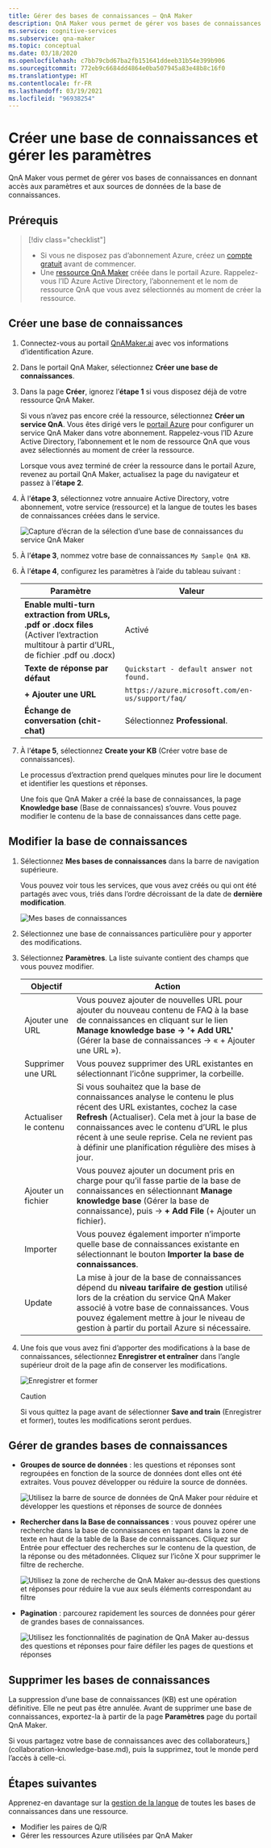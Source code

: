```yaml
---
title: Gérer des bases de connaissances – QnA Maker
description: QnA Maker vous permet de gérer vos bases de connaissances en donnant accès aux paramètres et au contenu de la base de connaissances.
ms.service: cognitive-services
ms.subservice: qna-maker
ms.topic: conceptual
ms.date: 03/18/2020
ms.openlocfilehash: c7bb79cbd67ba2fb151641ddeeb31b54e399b906
ms.sourcegitcommit: 772eb9c6684dd4864e0ba507945a83e48b8c16f0
ms.translationtype: HT
ms.contentlocale: fr-FR
ms.lasthandoff: 03/19/2021
ms.locfileid: "96938254"
---
```

# <a name="create-knowledge-base-and-manage-settings"></a>Créer une base de connaissances et gérer les paramètres

QnA Maker vous permet de gérer vos bases de connaissances en donnant accès aux paramètres et aux sources de données de la base de connaissances.

## <a name="prerequisites"></a>Prérequis

> [!div class="checklist"]
> * Si vous ne disposez pas d’abonnement Azure, créez un [compte gratuit](https://azure.microsoft.com/free/cognitive-services/) avant de commencer.
> * Une [ressource QnA Maker](https://ms.portal.azure.com/#create/Microsoft.CognitiveServicesQnAMaker) créée dans le portail Azure. Rappelez-vous l’ID Azure Active Directory, l’abonnement et le nom de ressource QnA que vous avez sélectionnés au moment de créer la ressource.

## <a name="create-a-knowledge-base"></a>Créer une base de connaissances

1. Connectez-vous au portail [QnAMaker.ai](https://QnAMaker.ai) avec vos informations d’identification Azure.

1. Dans le portail QnA Maker, sélectionnez **Créer une base de connaissances**.

1. Dans la page **Créer**, ignorez l’**étape 1** si vous disposez déjà de votre ressource QnA Maker.

    Si vous n’avez pas encore créé la ressource, sélectionnez **Créer un service QnA**. Vous êtes dirigé vers le [portail Azure](https://ms.portal.azure.com/#create/Microsoft.CognitiveServicesQnAMaker) pour configurer un service QnA Maker dans votre abonnement. Rappelez-vous l’ID Azure Active Directory, l’abonnement et le nom de ressource QnA que vous avez sélectionnés au moment de créer la ressource.

    Lorsque vous avez terminé de créer la ressource dans le portail Azure, revenez au portail QnA Maker, actualisez la page du navigateur et passez à l’**étape 2**.

1. À l’**étape 3**, sélectionnez votre annuaire Active Directory, votre abonnement, votre service (ressource) et la langue de toutes les bases de connaissances créées dans le service.

   ![Capture d’écran de la sélection d’une base de connaissances du service QnA Maker](../media/qnamaker-quickstart-kb/qnaservice-selection.png)

1. À l’**étape 3**, nommez votre base de connaissances `My Sample QnA KB`.

1. À l’**étape 4**, configurez les paramètres à l’aide du tableau suivant :

    |Paramètre|Valeur|
    |--|--|
    |**Enable multi-turn extraction from URLs, .pdf or .docx files** (Activer l’extraction multitour à partir d’URL, de fichier .pdf ou .docx)|Activé|
    |**Texte de réponse par défaut**| `Quickstart - default answer not found.`|
    |**+ Ajouter une URL**|`https://azure.microsoft.com/en-us/support/faq/`|
    |**Échange de conversation (chit-chat)**|Sélectionnez **Professional**.|

1. À l’**étape 5**, sélectionnez **Create your KB** (Créer votre base de connaissances).

    Le processus d’extraction prend quelques minutes pour lire le document et identifier les questions et réponses.

    Une fois que QnA Maker a créé la base de connaissances, la page **Knowledge base** (Base de connaissances) s’ouvre. Vous pouvez modifier le contenu de la base de connaissances dans cette page.

## <a name="edit-knowledge-base"></a>Modifier la base de connaissances

1.  Sélectionnez **Mes bases de connaissances** dans la barre de navigation supérieure.

       Vous pouvez voir tous les services, que vous avez créés ou qui ont été partagés avec vous, triés dans l’ordre décroissant de la date de **dernière modification**.

       ![Mes bases de connaissances](../media/qnamaker-how-to-edit-kb/my-kbs.png)

1. Sélectionnez une base de connaissances particulière pour y apporter des modifications.

1.  Sélectionnez **Paramètres**. La liste suivante contient des champs que vous pouvez modifier.

       |Objectif|Action|
       |--|--|
       |Ajouter une URL|Vous pouvez ajouter de nouvelles URL pour ajouter du nouveau contenu de FAQ à la base de connaissances en cliquant sur le lien **Manage knowledge base -> '+ Add URL'** (Gérer la base de connaissances -> « + Ajouter une URL »).|
       |Supprimer une URL|Vous pouvez supprimer des URL existantes en sélectionnant l’icône supprimer, la corbeille.|
       |Actualiser le contenu|Si vous souhaitez que la base de connaissances analyse le contenu le plus récent des URL existantes, cochez la case **Refresh** (Actualiser). Cela met à jour la base de connaissances avec le contenu d’URL le plus récent à une seule reprise. Cela ne revient pas à définir une planification régulière des mises à jour.|
       |Ajouter un fichier|Vous pouvez ajouter un document pris en charge pour qu’il fasse partie de la base de connaissances en sélectionnant **Manage knowledge base** (Gérer la base de connaissance), puis -> **+ Add File** (+ Ajouter un fichier).|
    |Importer|Vous pouvez également importer n’importe quelle base de connaissances existante en sélectionnant le bouton **Importer la base de connaissances**. |
    |Update|La mise à jour de la base de connaissances dépend du **niveau tarifaire de gestion** utilisé lors de la création du service QnA Maker associé à votre base de connaissances. Vous pouvez également mettre à jour le niveau de gestion à partir du portail Azure si nécessaire.

  1. Une fois que vous avez fini d’apporter des modifications à la base de connaissances, sélectionnez **Enregistrer et entraîner** dans l’angle supérieur droit de la page afin de conserver les modifications.

       ![Enregistrer et former](../media/qnamaker-how-to-edit-kb/save-and-train.png)

       >[!CAUTION]
       >Si vous quittez la page avant de sélectionner **Save and train** (Enregistrer et former), toutes les modifications seront perdues.



## <a name="manage-large-knowledge-bases"></a>Gérer de grandes bases de connaissances

* **Groupes de source de données** : les questions et réponses sont regroupées en fonction de la source de données dont elles ont été extraites. Vous pouvez développer ou réduire la source de données.

    ![Utilisez la barre de source de données de QnA Maker pour réduire et développer les questions et réponses de source de données](../media/qnamaker-how-to-edit-kb/data-source-grouping.png)

* **Rechercher dans la Base de connaissances** : vous pouvez opérer une recherche dans la base de connaissances en tapant dans la zone de texte en haut de la table de la Base de connaissances. Cliquez sur Entrée pour effectuer des recherches sur le contenu de la question, de la réponse ou des métadonnées. Cliquez sur l’icône X pour supprimer le filtre de recherche.

    ![Utilisez la zone de recherche de QnA Maker au-dessus des questions et réponses pour réduire la vue aux seuls éléments correspondant au filtre](../media/qnamaker-how-to-edit-kb/search-paginate-group.png)

* **Pagination** : parcourez rapidement les sources de données pour gérer de grandes bases de connaissances.

    ![Utilisez les fonctionnalités de pagination de QnA Maker au-dessus des questions et réponses pour faire défiler les pages de questions et réponses](../media/qnamaker-how-to-edit-kb/pagination.png)

## <a name="delete-knowledge-bases"></a>Supprimer les bases de connaissances

La suppression d’une base de connaissances (KB) est une opération définitive. Elle ne peut pas être annulée. Avant de supprimer une base de connaissances, exportez-la à partir de la page **Paramètres** page du portail QnA Maker.

Si vous partagez votre base de connaissances avec des collaborateurs,] (collaboration-knowledge-base.md), puis la supprimez, tout le monde perd l’accès à celle-ci.

## <a name="next-steps"></a>Étapes suivantes

Apprenez-en davantage sur la [gestion de la langue](../index.yml) de toutes les bases de connaissances dans une ressource.

* Modifier les paires de Q/R
* Gérer les ressources Azure utilisées par QnA Maker